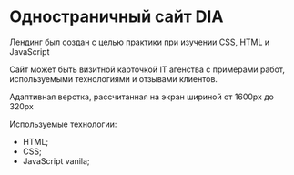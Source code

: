 # Одностраничный сайт DIA

Лендинг был создан с целью практики при изучении CSS, HTML и JavaScript

Сайт может быть визитной карточкой IT агенства с примерами работ, используемыми технологиями и отзывами клиентов.

Адаптивная верстка, рассчитанная на экран шириной от 1600px до 320px

Используемые технологии:

* HTML;
* CSS;
* JavaScript vanila;